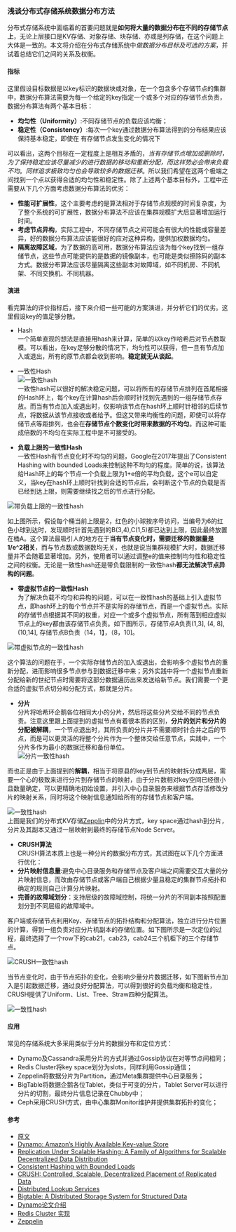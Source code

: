 ### 浅谈分布式存储系统数据分布方法  
分布式存储系统中面临着的首要问题就是**如何将大量的数据分布在不同的存储节点上**，无论上层接口是KV存储、对象存储、块存储、亦或是列存储，在这个问题上大体是一致的。本文将介绍在分布式存储系统中*做数据分布目标及可选的方案*，并试着总结它们之间的关系及权衡。  

#### 指标  
这里假设目标数据是以key标识的数据块或对象，在一个包含多个存储节点的集群中，数据分布算法需要为每一个给定的key指定一个或多个对应的存储节点负责，数据分布算法有两个基本目标：  
- **均匀性（Uniformity）**:不同存储节点的负载应该均衡；    
- **稳定性（Consistency）**:每次一个key通过数据分布算法得到的分布结果应该保持基本稳定，即使在 有存储节点发生变化的情况下  


可以看出，这两个目标在一定程度上是相互矛盾的，*当有存储节点增加或删除时，为了保持稳定应该尽量减少的进行数据的移动和重新分配，而这样势必会带来负载不均*。*同样追求极致均匀也会导致较多的数据迁移*。所以我们希望在这两个极端之间找到一个点以获得合适的均匀性和稳定性。除了上述两个基本目标外，工程中还需要从下几个方面考虑数据分布算法的优劣：  
- **性能可扩展性**，这个主要考虑的是算法相对于存储节点规模的时间复杂度，为了整个系统的可扩展性，数据分布算法不应该在集群规模扩大后显著增加运行时间。  
- **考虑节点异构**，实际工程中，不同存储节点之间可能会有很大的性能或容量差异，好的数据分布算法应该能很好的应对这种异构，提供加权数据均匀。  
- **隔离故障区域**，为了数据的高可用，数据分布算法应该为每个key找到一组存储节点，这些节点可能提供的是数据的镜像副本，也可能是类似擦除码的副本方式。数据分布算法应该尽量隔离这些副本对故障域，如不同机房、不同机架、不同交换机、不同机器。  

#### 演进  
看完算法的评价指标后，接下来介绍一些可能的方案演进，并分析它们的优劣。这里假设key的值足够分散。  

- Hash  
一个简单直观的想法是直接用hash来计算，简单的以key作哈希后对节点数取模。可以看出，在key足够分散的情况下，均匀性可以获得，但一旦有节点加入或退出，所有的原节点都会收到影响。**稳定就无从谈起**。  

- 一致性Hash  
![一致性hash](../img/scenes/distributed-hash-1.png)  
一致性hash可以很好的解决稳定问题，可以将所有的存储节点排列在首尾相接的Hash环上，每个key在计算hash后会顺时针找到先遇到的一组存储节点存放。而当有节点加入或退出时，仅影响该节点在hash环上顺时针相邻的后续节点，将数据从该节点接收或者给予。但这又带来均衡性的问题，即使可以将存储节点等距排列，也会在**存储节点个数变化时带来数据的不均匀**。而这种可能成倍数的不均匀在实际工程中是不可接受的。  

- **负载上限的一致性Hash**  
一致性Hash有节点变化时不均匀的问题，Google在2017年提出了Consistent Hashing with bounded Loads来控制这种不均匀的程度。简单的说，该算法给Hash环上的每个节点一个负载上限为1+e倍的平均负载，这个e可以自定义，当key在hash环上顺时针找到合适的节点后，会判断这个节点的负载是否已经到达上限，则需要继续找之后的节点进行分配。  

![带负载上限的一致性hash](../img/scenes/distributed-hash-2.png)

如上图所示，假设每个桶当前上限是2，红色的小球按序号访问，当编号为6的红色小球到达时，发现顺时针首先遇到的B(3,4),C(1,5)都已达到上限，因此最终放置在桶A。这个算法最吸引人的地方在于**当有节点变化时，需要迁移的数据量是1/e^2相关**，而与节点数或数据数均无关，也就是说当集群规模扩大时，数据迁移量并不会随着显著增加。另外，使用者可以通过调整e的值来控制均匀性和稳定性之间的权衡。无论是一致性hash还是带负载限制的一致性hash**都无法解决节点异构的问题**。  

- **带虚拟节点的一致性Hash**  
为了解决负载不均匀和异构的问题，可以在一致性hash的基础上引入虚拟节点，即hash环上的每个节点并不是实际的存储节点，而是一个虚拟节点。实际的存储节点根据其不同的权重，对应一个或多个虚拟节点，所有落到相应虚拟节点上的key都由该存储节点负责。如下图所示，存储节点A负责(1,3], (4, 8],(10,14], 存储节点B负责（14，1】，（8，10]。  

![带虚拟节点的一致性hash](../img/scenes/distributed-hash-3.png)

这个算法的问题在于，一个实际存储节点的加入或退出，会影响多个虚拟节点的重新分配，进而影响很多节点参与到数据迁移中来；另外实践中将一个虚拟节点重新分配给新的世纪节点时需要将这部分数据遍历出来发送给新节点。我们需要一个更合适的虚拟节点切分和分配方式，那就是分片。

- **分片**  
分片将哈希环企鹅各位相同大小的分片，然后将这些分片交给不同的节点负责。注意这里跟上面提到的虚拟节点有着很本质的区别，**分片的划片和分片的分配被解耦**，一个节点退出时，其所负责的分片并不需要顺时针合并之后的节点，而是可以更灵活的将整个分片作为一个整体交给任意节点，实践中，一个分片多作为最小的数据迁移和备份单位。  
![分片一致性hash](../img/scenes/distributed-hash-4.png)  

而也正是由于上面提到的**解耦**，相当于将原县的key到节点的映射拆分成两层，需要一个心的极致来进行分片到存储节点的映射，由于分片数相对key空间已经很小且数量确定，可以更精确地初始设置，并引入中心目录服务来根据节点存活修改分片的映射关系，同时将这个映射信息通知给所有的存储节点和客户端。  

![一致性hash](../img/scenes/distributed-hash-5.png)  
上图是我们的分布式KV存储[Zepplin](https://github.com/Qihoo360/zeppelin)中的分片方式，key space通过hash到分片，分片及其副本又通过一层映射到最终的存储节点Node Server。  

- **CRUSH算法**  
CRUSH算法本质上也是一种分片的数据分布方式，其试图在以下几个方面进行优化：  
- **分片映射信息量**:避免中心目录服务和存储节点及客户端之间需要交互大量的分片映射信息，而改由存储节点或客户端自己根据少量且稳定的集群节点拓扑和确定的规则自己计算分片映射。  
- **完善的故障域划分**：支持层级的故障域控制，将统一分片的不同副本按照配置划分到不同层级的故障域中。  

客户端或存储节点利用Key、存储节点的拓扑结构和分配算法，独立进行分片位置的计算，得到一组负责对应分片机副本的存储位置。如下图所示是一次定位的过程，最终选择了一个row下的cab21，cab23，cab24三个机柜下的三个存储节点。  

![CRUSH一致性hash](../img/scenes/distributed-hash-6.png)  

当节点变化时，由于节点拓扑的变化，会影响少量分片数据迁移，如下图新节点加入是引起数据迁移，通过良好分配算法，可以得到很好的负载均衡和稳定性，CRUSH提供了Uniform、List、Tree、Straw四种分配算法。  


![一致性hash](../img/scenes/distributed-hash-7.png)  

#### 应用
常见的存储系统大多采用类似于分片的数据分布和定位方式：  
- Dynamo及Cassandra采用分片的方式并通过Gossip协议在对等节点间相同；
- Redis Cluster将key space划分为slots，同样利用Gossip通信；
- Zeppelin将数据分片为Partition，通过Meta集群提供中心目录服务；  
- BigTable将数据企鹅各位Tablet，类似于可变的分片，Tablet Server可以进行分片的切割，最终分片信息记录在Chubby中；  
- Ceph采用CRUSH方式，由中心集群Monitor维护并提供集群拓扑的变化；  

#### 参考
- [原文](https://www.jianshu.com/p/5fa447c60327)
- [Dynamo: Amazon’s Highly Available Key-value Store](https://www.allthingsdistributed.com/files/amazon-dynamo-sosp2007.pdf)
- [Replication Under Scalable Hashing: A Family of Algorithms for Scalable Decentralized Data Distribution](https://www.ssrc.ucsc.edu/Papers/honicky-ipdps04.pdf)
- [Consistent Hashing with Bounded Loads](https://www.ssrc.ucsc.edu/Papers/honicky-ipdps04.pdf)
- [CRUSH: Controlled, Scalable, Decentralized Placement of Replicated Data]()
- [Distributed Lookup Services](https://people.cs.rutgers.edu/~pxk/417/notes/23-lookup.html)
- [Bigtable: A Distributed Storage System for Structured Data](https://static.googleusercontent.com/media/research.google.com/en//archive/bigtable-osdi06.pdf)
- [Dynamo论文介绍](https://catkang.github.io/2016/05/27/dynamo.html)
- [Redis Cluster 实现](https://catkang.github.io/2016/05/08/redis-cluster-source.html)
- [Zeppelin](https://github.com/Qihoo360/zeppelin)


